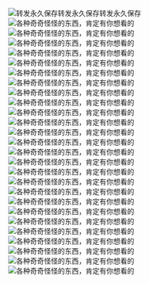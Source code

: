 ![转发永久保存转发永久保存转发永久保存](https://shp.qpic.cn/collector/2409315591/ee2a9579-219d-4d8c-8b03-3167734353df/0)
![各种奇奇怪怪的东西，肯定有你想看的]()
![各种奇奇怪怪的东西，肯定有你想看的]()
![各种奇奇怪怪的东西，肯定有你想看的]()
![各种奇奇怪怪的东西，肯定有你想看的]()
![各种奇奇怪怪的东西，肯定有你想看的]()
![各种奇奇怪怪的东西，肯定有你想看的]()
![各种奇奇怪怪的东西，肯定有你想看的]()
![各种奇奇怪怪的东西，肯定有你想看的]()
![各种奇奇怪怪的东西，肯定有你想看的]()
![各种奇奇怪怪的东西，肯定有你想看的]()
![各种奇奇怪怪的东西，肯定有你想看的]()
![各种奇奇怪怪的东西，肯定有你想看的]()
![各种奇奇怪怪的东西，肯定有你想看的]()
![各种奇奇怪怪的东西，肯定有你想看的]()
![各种奇奇怪怪的东西，肯定有你想看的]()
![各种奇奇怪怪的东西，肯定有你想看的]()
![各种奇奇怪怪的东西，肯定有你想看的]()
![各种奇奇怪怪的东西，肯定有你想看的]()
![各种奇奇怪怪的东西，肯定有你想看的]()
![各种奇奇怪怪的东西，肯定有你想看的]()
![各种奇奇怪怪的东西，肯定有你想看的]()
![各种奇奇怪怪的东西，肯定有你想看的]()
![各种奇奇怪怪的东西，肯定有你想看的]()
![各种奇奇怪怪的东西，肯定有你想看的]()
![各种奇奇怪怪的东西，肯定有你想看的]()
![各种奇奇怪怪的东西，肯定有你想看的](https://picabstract-preview-ftn.weiyun.com/ftn_pic_abs_v3/010d815a7e85cde47ee06dac9bb586775d6a18bd44a725113c6471bc9ef6de7f215fe0896dc68f483319070706a12053&#63;pictype=scale&from=30013&version=3.3.3.3&uin=3571449929&fname=0.jpg&size=750)
